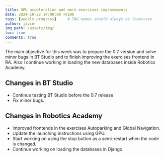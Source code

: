 ```yaml
---
title: GPU acceleration and more exercises improvements 
date: 2024-10-22 14:00:00 +0100
tags: [weekly progress]     # TAG names should always be lowercase
author: javier
img_path: /assets/img/
toc: true
comments: true
---
```


The main objective for this week was to prepare the 0.7 version and solve minor bugs in BT Studio and to finish improving the exercises frontend in RA. Also I continue working in loading the new databases inside Robotics Academy.

## Changes in BT Studio

- Continue testing BT Studio before the 0.7 release
- Fix minor bugs.

## Changes in Robotics Academy

- Improved frontends in the exercises Autoparking and Global Navigation.
- Update the launching instructions using GPU.
- Start working on using the stop button as a semi-restart when the code is changed.
- Continue working on loading the databases in Django.
